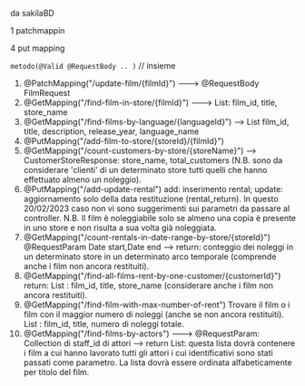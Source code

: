 da sakilaBD

1 patchmappin

4 put mapping

`metodo(@Valid @RequestBody .. )`     // insieme

1. @PatchMapping("/update-film/{filmId}") ---> @RequestBody FilmRequest
2. @GetMapping("/find-film-in-store/{filmId}") ---> List<FilmStoreResponse>:
   film_id, title, store_name
3. @GetMapping("/find-films-by-language/{languageId}") --> List<FilmResponse>
   film_id, title, description, release_year, language_name
4. @PutMapping("/add-film-to-store/{storeId}/{filmId}")
5. @GetMapping("/count-customers-by-store/{storeName}") -->
   CustomerStoreResponse: store_name, total_customers (N.B. sono da
   considerare 'clienti' di un determinato store tutti quelli che hanno
   effettuato almeno un noleggio).
6. @PutMapping("/add-update-rental") add: inserimento rental; update:
   aggiornamento solo della data restituzione (rental_return). In questo
   20/02/2023
   caso non vi sono suggerimenti sui parametri da passare al controller. N.B.
   Il film è noleggiabile solo se almeno una copia è presente in uno store e
   non risulta a sua volta già noleggiata.
7. @GetMapping("/count-rentals-in-date-range-by-store/{storeId}")
   @RequestParam Date start,Date end --> return: conteggio dei noleggi in un
   determinato store in un determinato arco temporale (comprende anche i film
   non ancora restituiti).
8. @GetMapping("/find-all-films-rent-by-one-customer/{customerId}") return:
   List<FilmRentResponse> : film_id, title, store_name (considerare anche i
   film non ancora restituiti).
9. @GetMapping("/find-film-with-max-number-of-rent") Trovare il film o i film
   con il maggior numero di noleggi (anche se non ancora restituiti).
   List<FilmMaxRentResponse> : film_id, title, numero di noleggi totale.
10. @GetMapping("/find-films-by-actors") ---> @RequestParam: Collection di
    staff_id di attori --> return List<FilmResponse>: questa lista dovrà
    contenere i film a cui hanno lavorato tutti gli attori i cui
    identificativi sono stati passati come parametro. La lista dovrà essere
    ordinata alfabeticamente per titolo del film.

